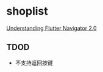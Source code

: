 # shoplist

[Understanding Flutter Navigator 2.0](https://blog.codemagic.io/flutter-navigator2/)


## TDOD
- 不支持返回按键